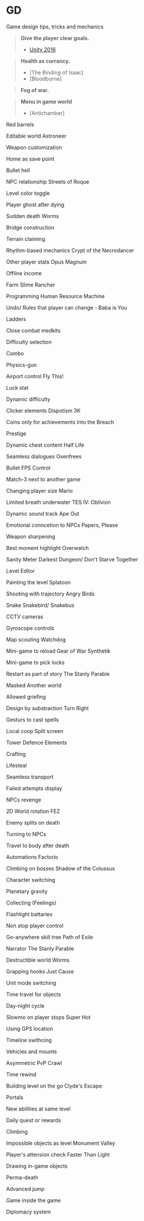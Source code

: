 # GD
Game design tips, tricks and mechanics

> **Give the player clear goals.**
> - [Unity 2016](https://www.youtube.com/watch?v=aC3c_pcWwIQ&ab_channel=Unity)

> **Health as currancy.** 
> - [The Binding of Isaac] 
> - [Bloodborne]

> **Fog of war.**

> **Menu in game world**
> - [Antichamber]

Red barrels

Editable world Astroneer

Weapon customization

Home as save point

Bullet hell

NPC relationship Streets of Roque

Level color toggle

Player ghost after dying

Sudden death Worms

Bridge construction

Terrain claiming

Rhythm-based mechanics Crypt of the Necrodancer

Other player stats Opus Magnum

Offline income

Farm Slime Rancher

Programming Human Resource Machine

Undo/ Rules that player can change - Baba is You

Ladders

Close combat medkits

Difficulty selection

Combo

Physics-gun

Airport control Fly This!

Luck stat

Dynamic difficulty

Clicker elements Dispotism 3K

Coins only for achievements Into the Breach

Prestige

Dynamic chest content Half Life

Seamless dialogues Oxenfrees

Bullet FPS Control

Match-3 next to another game

Changing player size Mario

Limited breath underwater TES IV: Oblivion

Dynamic sound track Ape Out

Emotional conncetion to NPCs Papers, Please

Weapon sharpening

Best moment highlight Overwatch

Sanity Meter Darkest Dungeon/ Don't Starve Together

Level Editor

Painting the level Splatoon

Shooting with trajectory Angry Birds

Snake Snakebird/ Snakebus

CCTV cameras

Gyroscope controls

Map scouting Watchdog

Mini-game to reload Gear of War Synthetik

Mini-game to pick locks

Restart as part of story The Stanly Parable

Masked Another world

Allowed griefing

Design by substraction Turn Right

Gesturs to cast spells

Local coop Split screen

Tower Defence Elements

Crafting

Lifesteal

Seamless transport

Failed attempts display 

NPCs revenge

2D World rotation FEZ

Enemy splits on death

Turning to NPCs

Travel to body after death

Automations Factorio

Climbing on bosses Shadow of the Colussus

Character switching

Planetary gravity

Collecting (Feelings)

Flashlight battaries

Non stop player control

Go-anywhere skill tree Path of Exile

Narrator The Stanly Parable

Destructible world Worms

Grapping hooks Just Cause

Unit mode switching

Time travel for objects 

Day-night cycle

Slowmo on player stops Super Hot

Using GPS location

Timeline swithcing

Vehicles and mounts

Asymmetric PvP Crawl

Time rewind

Building level on the go Clyde's Escape

Portals

New abilities at same level

Daily quest or rewards

Climbing

Impossible objects as level Monument Valley

Player's attension check Faster Than Light

Drawing in-game objects

Perma-death

Advanced jump

Game inside the game

Diplomacy system
